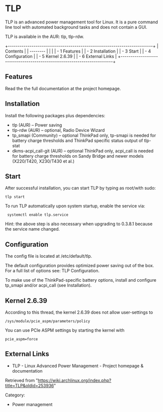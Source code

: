 TLP
===

TLP is an advanced power management tool for Linux. It is a pure command
line tool with automated background tasks and does not contain a GUI.

TLP is available in the AUR: tlp, tlp-rdw.

+--------------------------------------------------------------------------+
| Contents                                                                 |
| --------                                                                 |
|                                                                          |
| -   1 Features                                                           |
| -   2 Installation                                                       |
| -   3 Start                                                              |
| -   4 Configuration                                                      |
| -   5 Kernel 2.6.39                                                      |
| -   6 External Links                                                     |
+--------------------------------------------------------------------------+

Features
--------

Read the the full documentation at the project homepage.

Installation
------------

Install the following packages plus dependencies:

-   tlp (AUR) – Power saving
-   tlp-rdw (AUR) – optional, Radio Device Wizard
-   tp_smapi (Community) – optional ThinkPad only, tp-smapi is needed
    for battery charge thresholds and ThinkPad specific status output of
    tlp-stat
-   dkms-acpi_call-git (AUR) – optional ThinkPad only, acpi_call is
    needed for battery charge thresholds on Sandy Bridge and newer
    models (X220/T420, X230/T430 et al.)

Start
-----

After successful installation, you can start TLP by typing as root/with
sudo:

    tlp start

To run TLP automatically upon system startup, enable the service via:

     systemctl enable tlp.service

Hint: the above step is also necessary when upgrading to 0.3.8.1 because
the service name changed.

Configuration
-------------

The config file is located at /etc/default/tlp.

The default configuration provides optimized power saving out of the
box. For a full list of options see: TLP Configuration.

To make use of the ThinkPad-specific battery options, install and
configure tp_smapi and/or acpi_call (see Installation).

Kernel 2.6.39
-------------

According to this thread, the kernel 2.6.39 does not allow user-settings
to

    /sys/module/pcie_aspm/parameters/policy

You can use PCIe ASPM settings by starting the kernel with

    pcie_aspm=force

External Links
--------------

-   TLP - Linux Advanced Power Management - Project homepage &
    documentation

Retrieved from
"https://wiki.archlinux.org/index.php?title=TLP&oldid=253936"

Category:

-   Power management

